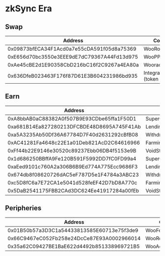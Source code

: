 # zkSync Era

## Swap

<table><thead><tr><th width="463">Address</th><th>Contract</th></tr></thead><tbody><tr><td>0x09873bfECA34F1Acd0a7e55cDA591f05d8a75369</td><td>WooRouterV2</td></tr><tr><td>0xE656d70bc3550e3EEE9dE7dC79367A44Fd13d975</td><td>WooPPV2</td></tr><tr><td>0xAe45cBE2d1E90358CbD216bC16f2C9267a4EA80a</td><td>WooracleV2.1</td></tr><tr><td>0x636DfeB023463F176f87D61E3B604231986bd935</td><td>IntegrationHelper (token info)</td></tr></tbody></table>

## Earn

<table><thead><tr><th width="467">Address</th><th>Contract</th></tr></thead><tbody><tr><td>0xA8bbAB0aC88382A0f507B9E93CDbe65ffa1F50D1</td><td>SuperChargerVault_USDC</td></tr><tr><td>0xa681B14Ea827280213DFCBDE48D8695A745F41Ab</td><td>LendingManager_USDC</td></tr><tr><td>0xa5A3235Ab50Df36A67784D7F40d2631292cBfB08</td><td>WithdrawManager_USDC</td></tr><tr><td>0xAC41281Fa4648c22E1a01Deb821AcD2C64616966</td><td>FarmingVault_USDC</td></tr><tr><td>0xFf44b22E9146e30520c89237Ebb06DB4f5153e9B</td><td>VoidStrategy_USDC</td></tr><tr><td>0x1d686250BBffA9Fe120B591F5992DD7fC0FD99a4</td><td>SuperChargerVault_ETH</td></tr><tr><td>0xaEed9101c760A2a306B6B9Ed774A775Ecc9686F3</td><td>LendingManager_ETH</td></tr><tr><td>0x674db8f08620726dAC5eF787D5e1F4784a3ABC23</td><td>WithdrawManager_ETH</td></tr><tr><td>0xc5D8fC6a7E72CA1e5041d528feEF42D7bD8A770c</td><td>FarmingVault_ETH</td></tr><tr><td>0x5DaB2541175FBB2CAd3DC624Ee41917284a00fEb</td><td>VoidStrategy_ETH</td></tr></tbody></table>

## Peripheries

<table><thead><tr><th width="472">Address</th><th>Contract</th></tr></thead><tbody><tr><td>0x01B50b57a3D3C1a54433813585E60713e75f3de9</td><td>WooFeeManager</td></tr><tr><td>0x66C9467eC052Fb258e24DcCe87E93A0002966014</td><td>WooRebateManager</td></tr><tr><td>0x35a62C09427BE1BaE622d4492b851338969721B5</td><td>WooAccessManager</td></tr></tbody></table>

